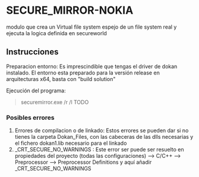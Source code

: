 # SECURE_MIRROR-NOKIA
modulo que crea un Virtual file system espejo de un file system real y ejecuta la logica definida en secureworld

## Instrucciones

Preparacion entorno: Es imprescindible que tengas el driver de dokan instalado.
El entorno esta preparado para la versión release en arquitecturas x64, basta con "build solution"

Ejecución del programa:
>securemirror.exe /r <Ruta que queremos reflejar> /l <Letra o carpeta vacia sobre la que ejecutar dokan>
TODO


### Posibles errores
1. Errores de compilacion o de linkado: Estos errores se pueden dar si no tienes la carpeta Dokan_Files, con las cabeceras de las dlls necesarias y el fichero dokan1.lib necesario para el linkado
2. _CRT_SECURE_NO_WARNINGS : Este error ser puede ser resuelto en propiedades del proyecto (todas las configuraciones) --> C/C++ --> Preprocessor --> Preprocessor Definitions y aquí añadir _CRT_SECURE_NO_WARNINGS
